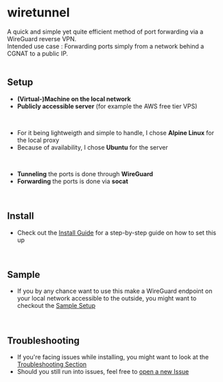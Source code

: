 # wiretunnel

A quick and simple yet quite efficient method of port forwarding via a WireGuard reverse VPN.<br/>
Intended use case : Forwarding ports simply from a network behind a CGNAT to a public IP.<br/>
<br/>

## Setup

- **(Virtual-)Machine on the local network**
- **Publicly accessible server** (for example the AWS free tier VPS)
<br/>

- For it being lightweigth and simple to handle, I chose **Alpine Linux** for the local proxy
- Because of availability, I chose **Ubuntu** for the server
<br/>

- **Tunneling** the ports is done through **WireGuard**
- **Forwarding** the ports is done via **socat**
<br/>

## Install

- Check out the [Install Guide](INSTALL.md) for a step-by-step guide on how to set this up
<br/>

## Sample

- If you by any chance want to use this make a WireGuard endpoint on your local network accessible to the outside, you might want to checkout the [Sample Setup](sample/SAMPLE.md)
<br/>

## Troubleshooting

- If you're facing issues while installing, you might want to look at the [Troubleshooting Section](TROUBLESHOOTING.md)
- Should you still run into issues, feel free to [open a new Issue](https://github.com/klydra/wiretunnel/issues/new)

